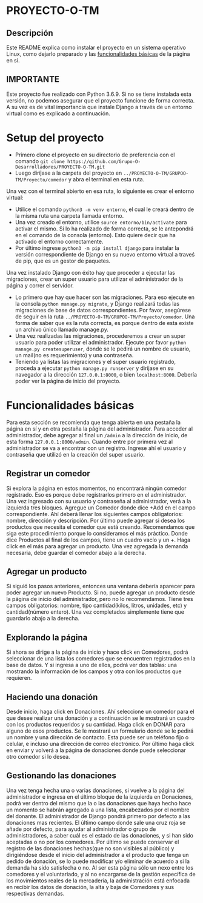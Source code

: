 # PROYECTO-O-TM

## Descripción
Este README explica como instalar el proyecto en un sistema operativo Linux, como dejarlo preparado y las [funcionalidades básicas](https://github.com/Grupo-O-Desarrolladores/PROYECTO-O-TM/new/master?readme=1#funcionalidades-b%C3%A1sicas) de la página en sí.

## IMPORTANTE
Este proyecto fue realizado con Python 3.6.9. Si no se tiene instalada esta versión, no podemos asegurar que el proyecto funcione de forma correcta. A su vez 
es de vital importancia que instale Django a través de un entorno virtual como es explicado a continuación.

# Setup del proyecto
- Primero clone el proyecto en su directorio de preferencia con el comando `git clone https://github.com/Grupo-O-Desarrolladores/PROYECTO-O-TM.git`
- Luego diríjase a la carpeta del proyecto en `../PROYECTO-O-TM/GRUPOO-TM/Proyecto/comedor` y abra el terminal en esta ruta.

Una vez con el terminal abierto en esa ruta, lo siguiente es crear el entorno virtual:
- Utilice el comando `python3 -m venv entorno`, el cual le creará dentro de la misma ruta una carpeta llamada entorno.
- Una vez creado el entorno, utilice `source entorno/bin/activate` para activar el mismo. Si lo ha realizado de forma correcta, se le antepondrá en el comando de la consola (entorno).
Esto quiere decir que ha activado el entorno correctamente.
- Por último ingrese `python3 -m pip install django` para instalar la versión correspondiente de Django en su nuevo entorno virtual a traveś de pip, que es un gestor de paquetes.

Una vez instalado Django con éxito hay que proceder a ejecutar las migraciones, crear un super usuario para utilizar el administrador de la página y correr el servidor.
- Lo primero que hay que hacer son las migraciones. Para eso ejecute en la consola `python manage.py migrate`, y 
Django realizará todas las migraciones de base de datos correspondientes. Por favor, asegúrese de seguir en la ruta `../PROYECTO-O-TM/GRUPOO-TM/Proyecto/comedor`.
Una forma de saber que es la ruta correcta, es porque dentro de esta existe un archivo único llamado manage.py.
- Una vez realizadas las migraciones, procederemos a crear un super usuario para poder utilizar el administrador. Ejecute por favor `python manage.py createsuperuser`,
donde se le pedirá un nombre de usuario, un mail(no es requerimiento) y una contraseña.
- Teniendo ya listas las migraciones y el super usuario registrado, proceda a ejecutar `python manage.py runserver` y diríjase en su navegador a la dirección `127.0.0.1:8000`, o bien
`localhost:8000`. Debería poder ver la página de inicio del proyecto.

# Funcionalidades básicas
Para esta sección se recomienda que tenga abierta en una pestaña la página en sí y en otra pestaña la página del administrador. Para acceder al administrador,
debe agregar al final un `/admin` a la dirección de inicio, de esta forma `127.0.0.1:8000/admin`. Cuando entre por primera vez al administrador se va a encontrar con un registro. 
Ingrese ahí el usuario y contraseña que utilizó en la creación del super usuario.

## Registrar un comedor
Si explora la página en estos momentos, no encontrará ningún comedor registrado. Eso es porque debe registrarlos primero en el administrador. Una vez ingresado
con su usuario y contraseña al administrador, verá a la izquierda tres bloques. Agregue un Comedor donde dice +Add en el campo correspondiente. Ahí deberá llenar
los siguientes campos obligatorios: nombre, dirección y descripción. Por último puede agregar si desea los productos que necesita
el comedor que está creando. Recomendamos que siga este procedimiento porque lo consideramos el más práctico. Donde dice Productos al final de los
campos, tiene un cuadro vacío y un +. Haga click en el más para agregar un producto. Una vez agregada la demanda necesaria, debe guardar el comedor
abajo a la derecha.

## Agregar un producto
Si siguió los pasos anteriores, entonces una ventana debería aparecer para poder agregar un nuevo Producto. Si no, puede agregar un producto
desde la página de inicio del administrador, pero no lo recomendamos. Tiene tres campos obligatorios: nombre, 
tipo cantidad(kilos, litros, unidades, etc) y cantidad(número entero). Una vez completados simplemente tiene que guardarlo abajo a la derecha.

## Explorando la página
Si ahora se dirige a la página de inicio y hace click en Comedores, podrá seleccionar de una lista los comedores que se encuentren registrados
en la base de datos. Y si ingresa a uno de ellos, podrá ver dos tablas: una mostrando la información de los campos y otra con los productos que requieren.

## Haciendo una donación
Desde inicio, haga click en Donaciones. Ahí seleccione un comedor para el que desee realizar una donación y a continuación se le mostrará
un cuadro con los productos requeridos y su cantidad. Haga click en DONAR para alguno de esos productos. Se le mostrará un formulario donde se le
pedirá un nombre y una dirección de contacto. Esta puede ser un teléfono fijo o celular, e incluso una dirección de correo electrónico.
Por último haga click en enviar y volverá a la página de donaciones donde puede seleccionar otro comedor si lo desea.

## Gestionando las donaciones
Una vez tenga hecha una o varias donaciones, si vuelve a la página del administrador e ingresa en el último bloque de la izquierda en Donaciones,
podrá ver dentro del mismo que la o las donaciones que haya hecho hace un momento se habrán agregado a una lista, encabezados por el nombre del donante.
El administrador de Django pondrá primero por defecto a las donaciones mas recientes. El último campo donde sale una cruz roja se añade por defecto,
para ayudar al administrador o grupo de administradores, a saber cuál es el estado de las donaciones, y si han sido aceptadas o no por los comedores.
Por último se puede conservar el registro de las donaciones hechas(que no son visibles al público) y dirigiéndose desde el inicio del administrador a 
el producto que tenga un pedido de donación, se lo puede modificar y/o eliminar de acuerdo a si la demanda ha sido satisfecha o no.
Al ser esta página sólo un nexo entre los comedores y el voluntariado, y al no encargarse de la gestión específica de los movimientos reales de la mercadería,
la administración está enfocada en recibir los datos de donación, la alta y baja de Comedores y sus respectivas demandas.
